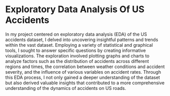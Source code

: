 # Exploratory Data Analysis Of US Accidents
In my project centered on exploratory data analysis (EDA) of the US accidents dataset, I delved into uncovering insightful patterns and trends within the vast dataset. 
Employing a variety of statistical and graphical tools, I sought to answer specific questions by creating informative visualizations. 
The exploration involved plotting graphs and charts to analyze factors such as the distribution of accidents across different regions and times, the correlation between weather conditions and accident severity, and the influence of various variables on accident rates. 
Through this EDA process, I not only gained a deeper understanding of the dataset but also derived valuable insights that contributed to a more comprehensive understanding of the dynamics of accidents on US roads.
